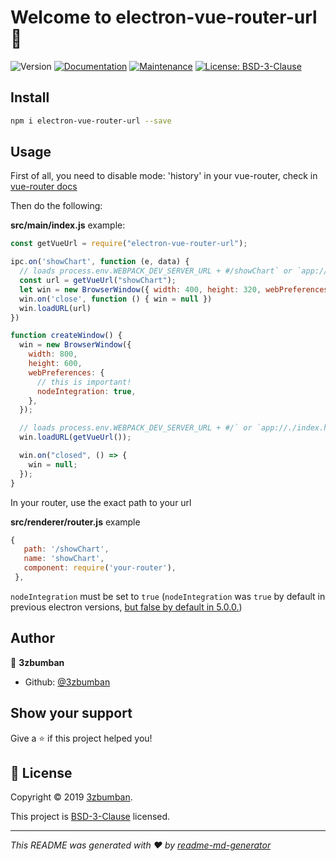 # Welcome to electron-vue-router-url 👋

![Version](https://img.shields.io/badge/version-1.0.0-blue.svg?cacheSeconds=2592000)
[![Documentation](https://img.shields.io/badge/documentation-yes-brightgreen.svg)](https://github.com/3zbumban/electron-vue-router-url#readme)
[![Maintenance](https://img.shields.io/badge/Maintained%3F-yes-green.svg)](https://github.com/3zbumban/electron-vue-router-url/graphs/commit-activity)
[![License: BSD-3-Clause](https://img.shields.io/badge/License-BSD-3-Clause-yellow.svg)](https://github.com/3zbumban/electron-vue-router-url/blob/master/LICENSE)

## Install

```sh
npm i electron-vue-router-url --save
```

## Usage

First of all, you need to disable mode: 'history' in your vue-router, check in [vue-router docs](https://router.vuejs.org/guide/essentials/history-mode.html)

Then do the following:

**src/main/index.js** example:

```js
const getVueUrl = require("electron-vue-router-url");

ipc.on('showChart', function (e, data) {
  // loads process.env.WEBPACK_DEV_SERVER_URL + #/showChart` or `app://./index.html#/showChart` when build
  const url = getVueUrl("showChart");
  let win = new BrowserWindow({ width: 400, height: 320, webPreferences: {webSecurity: false} })
  win.on('close', function () { win = null })
  win.loadURL(url)
})

function createWindow() {
  win = new BrowserWindow({
    width: 800,
    height: 600,
    webPreferences: {
      // this is important!
      nodeIntegration: true,
    },
  });

  // loads process.env.WEBPACK_DEV_SERVER_URL + #/` or `app://./index.html#/` when build
  win.loadURL(getVueUrl());

  win.on("closed", () => {
    win = null;
  });
}
```

In your router, use the exact path to your url

**src/renderer/router.js** example

```js
{
   path: '/showChart',
   name: 'showChart',
   component: require('your-router'),
 },
```

`nodeIntegration` must be set to `true` (`nodeIntegration` was `true` by default in previous electron versions, [but false by default in 5.0.0.](https://github.com/electron/electron/pull/16235#issue-241835034))

## Author

👤 **3zbumban**

* Github: [@3zbumban](https://github.com/3zbumban)

## Show your support

Give a ⭐️ if this project helped you!

## 📝 License

Copyright © 2019 [3zbumban](https://github.com/3zbumban).

This project is [BSD-3-Clause](https://github.com/3zbumban/electron-vue-router-url/blob/master/LICENSE) licensed.

***
_This README was generated with ❤️ by [readme-md-generator](https://github.com/kefranabg/readme-md-generator)_
